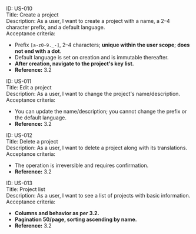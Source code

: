 ID: US-010\
Title: Create a project\
Description: As a user, I want to create a project with a name, a 2–4 character prefix, and a default language.\
Acceptance criteria:

- Prefix `[a-z0-9._-]`, 2–4 characters; **unique within the user scope**; **does not end with a dot**.
- Default language is set on creation and is immutable thereafter.
- **After creation, navigate to the project's key list.**
- **Reference:** 3.2

ID: US-011\
Title: Edit a project\
Description: As a user, I want to change the project's name/description.\
Acceptance criteria:

- You can update the name/description; you cannot change the prefix or the default language.
- **Reference:** 3.2

ID: US-012\
Title: Delete a project\
Description: As a user, I want to delete a project along with its translations.\
Acceptance criteria:

- The operation is irreversible and requires confirmation.
- **Reference:** 3.2

ID: US-013\
Title: Project list\
Description: As a user, I want to see a list of projects with basic information.\
Acceptance criteria:

- **Columns and behavior as per 3.2.**
- **Pagination 50/page, sorting ascending by name.**
- **Reference:** 3.2
